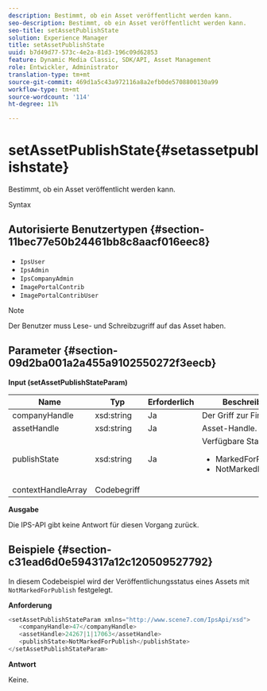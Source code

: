 ```yaml
---
description: Bestimmt, ob ein Asset veröffentlicht werden kann.
seo-description: Bestimmt, ob ein Asset veröffentlicht werden kann.
seo-title: setAssetPublishState
solution: Experience Manager
title: setAssetPublishState
uuid: b7d49d77-573c-4e2a-81d3-196c09d62853
feature: Dynamic Media Classic, SDK/API, Asset Management
role: Entwickler, Administrator
translation-type: tm+mt
source-git-commit: 469d1a5c43a972116a8a2efb0de5708800130a99
workflow-type: tm+mt
source-wordcount: '114'
ht-degree: 11%

---
```



# setAssetPublishState{#setassetpublishstate}

Bestimmt, ob ein Asset veröffentlicht werden kann.

Syntax

## Autorisierte Benutzertypen {#section-11bec77e50b24461bb8c8aacf016eec8}

* `IpsUser`
* `IpsAdmin`
* `IpsCompanyAdmin`
* `ImagePortalContrib`
* `ImagePortalContribUser`

>[!NOTE]
>
>Der Benutzer muss Lese- und Schreibzugriff auf das Asset haben.

## Parameter {#section-09d2ba001a2a455a9102550272f3eecb}

**Input (setAssetPublishStateParam)**

<table id="table_23CB72BFB8984CDF82D7207E7D82FC43"> 
 <thead> 
  <tr> 
   <th colname="col1" class="entry"> Name </th> 
   <th colname="col2" class="entry"> Typ </th> 
   <th colname="col3" class="entry"> Erforderlich </th> 
   <th colname="col4" class="entry"> Beschreibung </th> 
  </tr> 
 </thead>
 <tbody> 
  <tr> 
   <td colname="col1"> <span class="codeph"> <span class="varname"> companyHandle</span> </span> </td> 
   <td colname="col2"> <span class="codeph"> xsd:string</span> </td> 
   <td colname="col3"> Ja </td> 
   <td colname="col4"> Der Griff zur Firma. </td> 
  </tr> 
  <tr> 
   <td colname="col1"> <span class="codeph"> <span class="varname"> assetHandle</span> </span> </td> 
   <td colname="col2"> <span class="codeph"> xsd:string</span> </td> 
   <td colname="col3"> Ja </td> 
   <td colname="col4"> Asset-Handle. </td> 
  </tr> 
  <tr> 
   <td colname="col1"> <span class="codeph"> <span class="varname"> publishState</span> </span> </td> 
   <td colname="col2"> <span class="codeph"> xsd:string</span> </td> 
   <td colname="col3"> Ja </td> 
   <td colname="col4">Verfügbare Status: 
    <ul id="ul_A2614608DF1E4DB6BF8141D33E59D180"> 
     <li id="li_8C90BFEEE2B14A0184F342018C45EE67"><span class="codeph"> MarkedForPublish</span> </li> 
     <li id="li_C4BC12B304DA4763956C3049AF597D06"><span class="codeph"> NotMarkedForPublish</span> </li> 
    </ul> </td> 
  </tr> 
  <tr> 
   <td colname="col1"> <span class="codeph"> <span class="varname"> contextHandleArray</span> </span> </td> 
   <td colname="col2"> <span class="codeph"> Codebegriff  </span> </td> 
   <td colname="col3"> </td> 
   <td colname="col4"> </td> 
  </tr> 
 </tbody> 
</table>

**Ausgabe**

Die IPS-API gibt keine Antwort für diesen Vorgang zurück.

## Beispiele {#section-c31ead6d0e594317a12c120509527792}

In diesem Codebeispiel wird der Veröffentlichungsstatus eines Assets mit `NotMarkedForPublish` festgelegt.

**Anforderung**

```java
<setAssetPublishStateParam xmlns="http://www.scene7.com/IpsApi/xsd">
   <companyHandle>47</companyHandle>
   <assetHandle>24267|1|17063</assetHandle>
   <publishState>NotMarkedForPublish</publishState>
</setAssetPublishStateParam>
```

**Antwort**

Keine.

